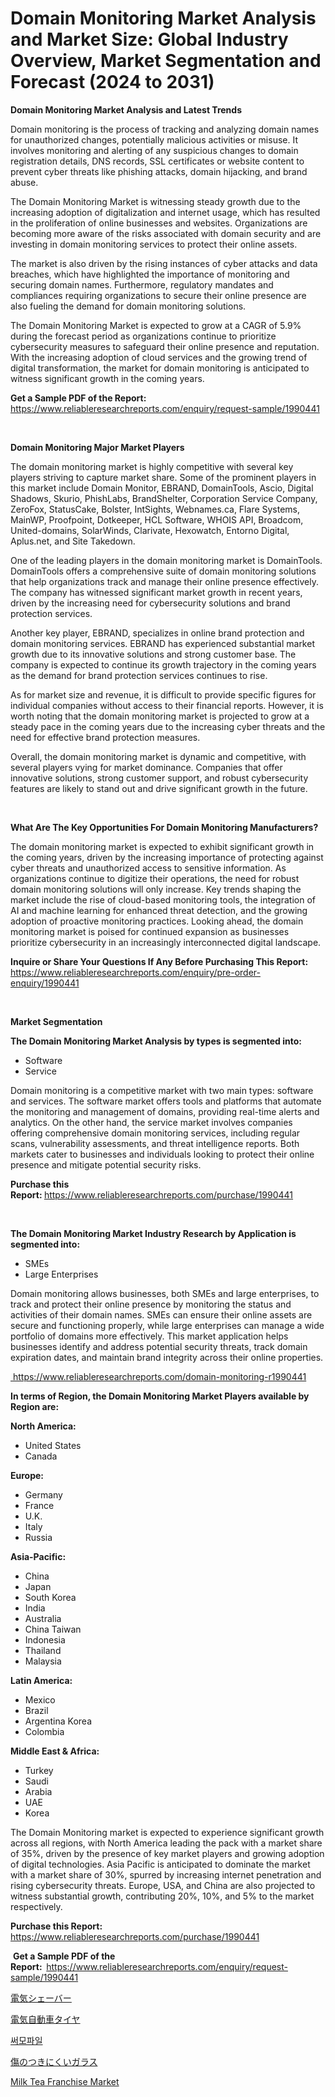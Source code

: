 <p><h1>Domain Monitoring Market Analysis and Market Size: Global Industry Overview, Market Segmentation and Forecast (2024 to 2031)</h1></p><p><strong>Domain Monitoring Market Analysis and Latest Trends</strong></p>
<p><p>Domain monitoring is the process of tracking and analyzing domain names for unauthorized changes, potentially malicious activities or misuse. It involves monitoring and alerting of any suspicious changes to domain registration details, DNS records, SSL certificates or website content to prevent cyber threats like phishing attacks, domain hijacking, and brand abuse.</p><p>The Domain Monitoring Market is witnessing steady growth due to the increasing adoption of digitalization and internet usage, which has resulted in the proliferation of online businesses and websites. Organizations are becoming more aware of the risks associated with domain security and are investing in domain monitoring services to protect their online assets.</p><p>The market is also driven by the rising instances of cyber attacks and data breaches, which have highlighted the importance of monitoring and securing domain names. Furthermore, regulatory mandates and compliances requiring organizations to secure their online presence are also fueling the demand for domain monitoring solutions.</p><p>The Domain Monitoring Market is expected to grow at a CAGR of 5.9% during the forecast period as organizations continue to prioritize cybersecurity measures to safeguard their online presence and reputation. With the increasing adoption of cloud services and the growing trend of digital transformation, the market for domain monitoring is anticipated to witness significant growth in the coming years.</p></p>
<p><strong>Get a Sample PDF of the Report:&nbsp;</strong> <a href="https://www.reliableresearchreports.com/enquiry/request-sample/1990441">https://www.reliableresearchreports.com/enquiry/request-sample/1990441</a></p>
<p>&nbsp;</p>
<p><strong>Domain Monitoring Major Market Players</strong></p>
<p><p>The domain monitoring market is highly competitive with several key players striving to capture market share. Some of the prominent players in this market include Domain Monitor, EBRAND, DomainTools, Ascio, Digital Shadows, Skurio, PhishLabs, BrandShelter, Corporation Service Company, ZeroFox, StatusCake, Bolster, IntSights, Webnames.ca, Flare Systems, MainWP, Proofpoint, Dotkeeper, HCL Software, WHOIS API, Broadcom, United-domains, SolarWinds, Clarivate, Hexowatch, Entorno Digital, Aplus.net, and Site Takedown.</p><p>One of the leading players in the domain monitoring market is DomainTools. DomainTools offers a comprehensive suite of domain monitoring solutions that help organizations track and manage their online presence effectively. The company has witnessed significant market growth in recent years, driven by the increasing need for cybersecurity solutions and brand protection services.</p><p>Another key player, EBRAND, specializes in online brand protection and domain monitoring services. EBRAND has experienced substantial market growth due to its innovative solutions and strong customer base. The company is expected to continue its growth trajectory in the coming years as the demand for brand protection services continues to rise.</p><p>As for market size and revenue, it is difficult to provide specific figures for individual companies without access to their financial reports. However, it is worth noting that the domain monitoring market is projected to grow at a steady pace in the coming years due to the increasing cyber threats and the need for effective brand protection measures.</p><p>Overall, the domain monitoring market is dynamic and competitive, with several players vying for market dominance. Companies that offer innovative solutions, strong customer support, and robust cybersecurity features are likely to stand out and drive significant growth in the future.</p></p>
<p>&nbsp;</p>
<p><strong>What Are The Key Opportunities For Domain Monitoring Manufacturers?</strong></p>
<p><p>The domain monitoring market is expected to exhibit significant growth in the coming years, driven by the increasing importance of protecting against cyber threats and unauthorized access to sensitive information. As organizations continue to digitize their operations, the need for robust domain monitoring solutions will only increase. Key trends shaping the market include the rise of cloud-based monitoring tools, the integration of AI and machine learning for enhanced threat detection, and the growing adoption of proactive monitoring practices. Looking ahead, the domain monitoring market is poised for continued expansion as businesses prioritize cybersecurity in an increasingly interconnected digital landscape.</p></p>
<p><strong>Inquire or Share Your Questions If Any Before Purchasing This Report:</strong> <a href="https://www.reliableresearchreports.com/enquiry/pre-order-enquiry/1990441">https://www.reliableresearchreports.com/enquiry/pre-order-enquiry/1990441</a></p>
<p>&nbsp;</p>
<p><strong>Market Segmentation</strong></p>
<p><strong>The Domain Monitoring Market Analysis by types is segmented into:</strong></p>
<p><ul><li>Software</li><li>Service</li></ul></p>
<p><p>Domain monitoring is a competitive market with two main types: software and services. The software market offers tools and platforms that automate the monitoring and management of domains, providing real-time alerts and analytics. On the other hand, the service market involves companies offering comprehensive domain monitoring services, including regular scans, vulnerability assessments, and threat intelligence reports. Both markets cater to businesses and individuals looking to protect their online presence and mitigate potential security risks.</p></p>
<p><strong>Purchase this Report:&nbsp;</strong><a href="https://www.reliableresearchreports.com/purchase/1990441">https://www.reliableresearchreports.com/purchase/1990441</a></p>
<p>&nbsp;</p>
<p><strong>The Domain Monitoring Market Industry Research by Application is segmented into:</strong></p>
<p><ul><li>SMEs</li><li>Large Enterprises</li></ul></p>
<p><p>Domain monitoring allows businesses, both SMEs and large enterprises, to track and protect their online presence by monitoring the status and activities of their domain names. SMEs can ensure their online assets are secure and functioning properly, while large enterprises can manage a wide portfolio of domains more effectively. This market application helps businesses identify and address potential security threats, track domain expiration dates, and maintain brand integrity across their online properties.</p></p>
<p><a href="https://www.reliableresearchreports.com/domain-monitoring-r1990441">&nbsp;https://www.reliableresearchreports.com/domain-monitoring-r1990441</a></p>
<p><strong>In terms of Region, the Domain Monitoring Market Players available by Region are:</strong></p>
<p>
    <p> <strong> North America: </strong>
        <ul>
            <li>United States</li>
            <li>Canada</li>
        </ul>
        </p> 
    <p> <strong> Europe: </strong>
        <ul>
            <li>Germany</li>
            <li>France</li>
            <li>U.K.</li>
            <li>Italy</li>
            <li>Russia</li>
        </ul>
        </p> 
    <p> <strong> Asia-Pacific: </strong>
        <ul>
            <li>China</li>
            <li>Japan</li>
            <li>South Korea</li>
            <li>India</li>
            <li>Australia</li>
            <li>China Taiwan</li>
            <li>Indonesia</li>
            <li>Thailand</li>
            <li>Malaysia</li>
        </ul>
        </p> 
    <p> <strong> Latin America: </strong>
        <ul>
            <li>Mexico</li>
            <li>Brazil</li>
            <li>Argentina Korea</li>
            <li>Colombia</li>
        </ul>
        </p> 
    <p> <strong> Middle East & Africa: </strong>
        <ul>
            <li>Turkey</li>
            <li>Saudi</li>
            <li>Arabia</li>
            <li>UAE</li>
            <li>Korea</li>
        </ul>
    </p>
    </p>
<p><p>The Domain Monitoring market is expected to experience significant growth across all regions, with North America leading the pack with a market share of 35%, driven by the presence of key market players and growing adoption of digital technologies. Asia Pacific is anticipated to dominate the market with a market share of 30%, spurred by increasing internet penetration and rising cybersecurity threats. Europe, USA, and China are also projected to witness substantial growth, contributing 20%, 10%, and 5% to the market respectively.</p></p>
<p><strong>Purchase this Report: </strong><a href="https://www.reliableresearchreports.com/purchase/1990441">https://www.reliableresearchreports.com/purchase/1990441</a></p>
<p>&nbsp;<strong>Get a Sample PDF of the Report:&nbsp;&nbsp;</strong><a href="https://www.reliableresearchreports.com/enquiry/request-sample/1990441">https://www.reliableresearchreports.com/enquiry/request-sample/1990441</a></p>
<p><strong></strong></p>
<p><p><a href="https://github.com/LeanneBruen2023/Market-Research-Report-List-1/blob/main/799950630487.md">電気シェーバー</a></p><p><a href="https://medium.com/@frankfurter35566/ev%E3%82%BF%E3%82%A4%E3%83%A4%E5%B8%82%E5%A0%B4%E3%82%B7%E3%82%A7%E3%82%A2%E3%81%AE%E9%80%B2%E5%8C%96%E3%81%A8%E5%B8%82%E5%A0%B4%E6%88%90%E9%95%B7%E3%83%88%E3%83%AC%E3%83%B3%E3%83%892024%E5%B9%B4-2031%E5%B9%B4-c09b75ef5e87">電気自動車タイヤ</a></p><p><a href="https://medium.com/@treyhettinger2023/%EC%97%B4%ED%8C%8C%EA%B3%84-%EC%8B%9C%EC%9E%A5-2031%EB%85%84%EA%B9%8C%EC%A7%80%EC%9D%98-%EB%8F%99%ED%96%A5-%EC%98%88%EC%B8%A1-%EB%B0%8F-%EA%B2%BD%EC%9F%81-%EB%B6%84%EC%84%9D-320389ac0942">써모파일</a></p><p><a href="https://github.com/cnnriuez22368/Market-Research-Report-List-2/blob/main/734581830483.md">傷のつきにくいガラス</a></p><p><a href="https://github.com/shotows/Market-Research-Report-List-2/blob/main/milk-tea-franchise-market.md">Milk Tea Franchise Market</a></p></p>